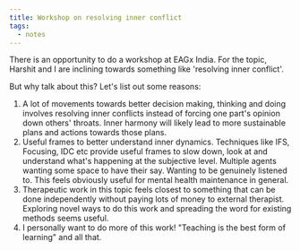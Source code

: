 ```yaml
---
title: Workshop on resolving inner conflict
tags:
  - notes
---
```


There is an opportunity to do a workshop at EAGx India. For the topic, Harshit and I are inclining towards something like 'resolving inner conflict'. 

But why talk about this? Let's list out some reasons: 
1. A lot of movements towards better decision making, thinking and doing involves resolving inner conflicts instead of forcing one part's opinion down  others' throats. Inner harmony will likely lead to more sustainable plans and actions towards those plans. 
2. Useful frames to better understand inner dynamics. Techniques like IFS, Focusing, IDC etc provide useful frames to slow down, look at and understand what's happening at the subjective level. Multiple agents wanting some space to have their say. Wanting to be genuinely listened to. This feels obviously useful for mental health maintenance in general. 
3. Therapeutic work in this topic feels closest to something that can be done independently without paying lots of money to external therapist. Exploring novel ways to do this work and spreading the word for existing methods seems useful. 
4. I personally want to do more of this work! "Teaching is the best form of learning" and all that. 